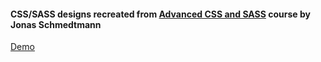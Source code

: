 #### CSS/SASS designs recreated from [Advanced CSS and SASS](https://www.udemy.com/advanced-css-and-sass/) course by Jonas Schmedtmann

[Demo](https://dodgecu.github.io/css_playground/)
